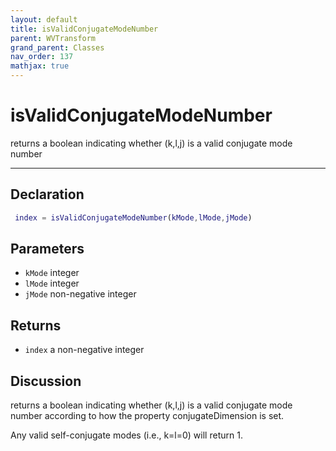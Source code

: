 ```yaml
---
layout: default
title: isValidConjugateModeNumber
parent: WVTransform
grand_parent: Classes
nav_order: 137
mathjax: true
---
```


#  isValidConjugateModeNumber

returns a boolean indicating whether (k,l,j) is a valid conjugate mode number


---

## Declaration
```matlab
 index = isValidConjugateModeNumber(kMode,lMode,jMode)
```
## Parameters
+ `kMode`  integer
+ `lMode`  integer
+ `jMode`  non-negative integer

## Returns
+ `index`  a non-negative integer

## Discussion

  returns a boolean indicating whether (k,l,j) is a valid
  conjugate mode number according to how the property
  conjugateDimension is set.
 
  Any valid self-conjugate modes (i.e., k=l=0) will return 1.
 
            
